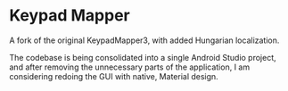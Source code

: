 # Keypad Mapper

A fork of the original KeypadMapper3, with added Hungarian localization.

The codebase is being consolidated into a single Android Studio project, and after removing the unnecessary parts of the application, I am considering redoing the GUI with native, Material design.
